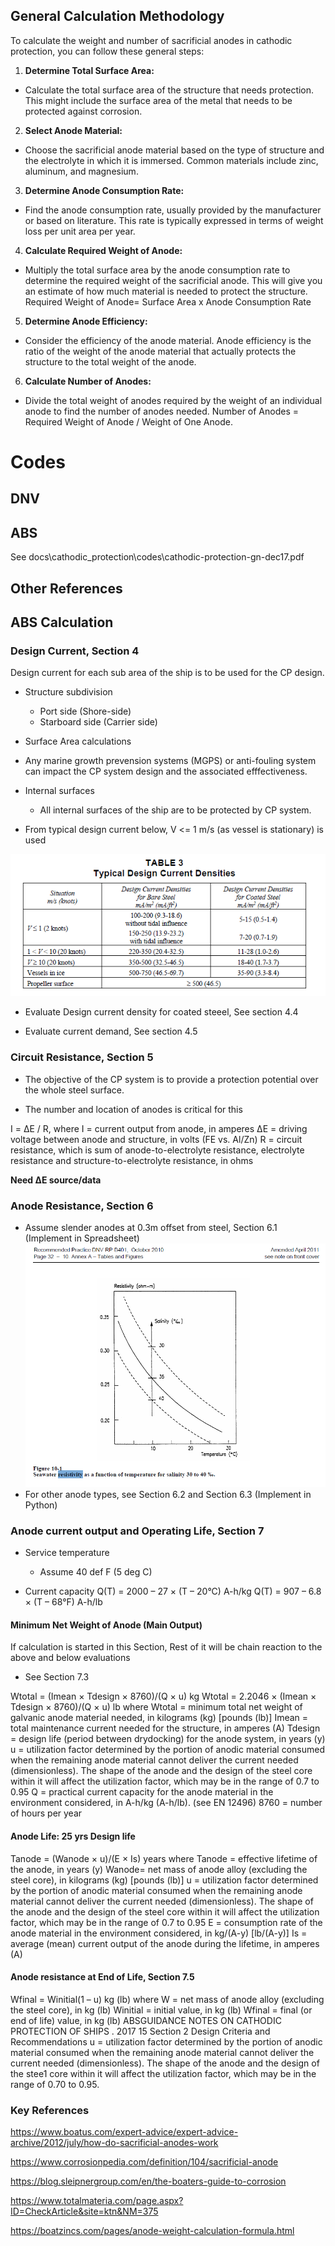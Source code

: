 
## General Calculation Methodology

To calculate the weight and number of sacrificial anodes in cathodic protection, you can follow these general steps:

1. **Determine Total Surface Area:**

- Calculate the total surface area of the structure that needs protection. This might include the surface area of the metal that needs to be protected against corrosion.

2. **Select Anode Material:**

- Choose the sacrificial anode material based on the type of structure and the electrolyte in which it is immersed. Common materials include zinc, aluminum, and magnesium.

3. **Determine Anode Consumption Rate:**

- Find the anode consumption rate, usually provided by the manufacturer or based on literature. This rate is typically expressed in terms of weight loss per unit area per year.

4. **Calculate Required Weight of Anode:**

- Multiply the total surface area by the anode consumption rate to determine the required weight of the sacrificial anode. This will give you an estimate of how much material is needed to protect the structure.
Required Weight of Anode= Surface Area x Anode Consumption Rate

5. **Determine Anode Efficiency:**

- Consider the efficiency of the anode material. Anode efficiency is the ratio of the weight of the anode material that actually protects the structure to the total weight of the anode.

6. **Calculate Number of Anodes:**

- Divide the total weight of anodes required by the weight of an individual anode to find the number of anodes needed.
Number of Anodes = Required Weight of Anode / Weight of One Anode.

# Codes

## DNV

## ABS

See docs\cathodic_protection\codes\cathodic-protection-gn-dec17.pdf

## Other References

## ABS Calculation

### Design Current, Section 4

Design current for each sub area of the ship is to be used for the CP design.

- Structure subdivision
  - Port side (Shore-side)
  - Starboard side (Carrier side)
- Surface Area calculations

- Any marine growth prevension systems (MGPS) or anti-fouling system can impact the CP system design and the associated efffectiveness.

- Internal surfaces
  - All internal surfaces of the ship are to be protected by CP system.

- From typical design current below, V <= 1 m/s (as vessel is stationary) is used

<img src="cp_ship_typical_design_currents.PNG" width=auto, height=auto/>

- Evaluate Design current density for coated steeel, See section 4.4

- Evaluate current demand, See section 4.5

### Circuit Resistance, Section 5

- The objective of the CP system is to provide a protection potential over the whole steel surface.

- The number and location of anodes is critical for this

I = ΔE / R,
where
I = current output from anode, in amperes
ΔE = driving voltage between anode and structure, in volts (FE vs. Al/Zn)
R = circuit resistance, which is sum of anode-to-electrolyte resistance, electrolyte resistance and structure-to-electrolyte resistance, in ohms

**Need ΔE source/data**

### Anode Resistance, Section 6

- Assume slender anodes at 0.3m offset from steel, Section 6.1 (Implement in Spreadsheet)
![slender anode calculation](image.png)
- For other anode types, see Section 6.2 and Section 6.3 (Implement in Python)

### Anode current output and Operating Life, Section 7

- Service temperature
  - Assume 40 def F (5 deg C)

- Current capacity
Q(T) = 2000 – 27 × (T – 20°C) A-h/kg
Q(T) = 907 – 6.8 × (T – 68°F) A-h/lb

#### Minimum Net Weight of Anode (Main Output)

If calculation is started in this Section, Rest of it will be chain reaction to the above and below evaluations

- See Section 7.3

Wtotal = (Imean × Tdesign × 8760)/(Q × u) kg
Wtotal = 2.2046 × (Imean × Tdesign × 8760)/(Q × u) lb
where
Wtotal = minimum total net weight of galvanic anode material needed, in kilograms (kg) [pounds (lb)]
Imean = total maintenance current needed for the structure, in amperes (A)
Tdesign = design life (period between drydocking) for the anode system, in years (y)
u = utilization factor determined by the portion of anodic material consumed when the remaining anode material cannot deliver the current needed (dimensionless). The shape of the anode and the design of the steel core within it will affect the utilization factor, which may be in the range of 0.7 to 0.95
Q = practical current capacity for the anode material in the environment considered, in A-h/kg (A-h/lb). (see EN 12496)
8760 = number of hours per year

#### Anode Life: 25 yrs Design life

Tanode = (Wanode × u)/(E × Is) years
where
Tanode = effective lifetime of the anode, in years (y)
Wanode= net mass of anode alloy (excluding the steel core), in kilograms (kg) [pounds (lb)]
u = utilization factor determined by the portion of anodic material consumed when the remaining anode material cannot deliver the current needed (dimensionless). The shape of the anode and the design of the steel core within it will affect the utilization factor, which may be in the range of 0.7 to 0.95
E = consumption rate of the anode material in the environment considered, in kg/(A-y) [lb/(A-y)]
Is = average (mean) current output of the anode during the lifetime, in amperes (A)

#### Anode resistance at End of Life, Section 7.5

Wfinal = Winitial(1 – u) kg (lb)
where
W = net mass of anode alloy (excluding the steel core), in kg (lb)
Winitial = initial value, in kg (lb)
Wfinal = final (or end of life) value, in kg (lb)
ABSGUIDANCE NOTES ON CATHODIC PROTECTION OF SHIPS . 2017 15
Section 2 Design Criteria and Recommendations
u = utilization factor determined by the portion of anodic material consumed when the remaining anode material cannot deliver the current needed (dimensionless). The shape of the anode and the design of the stee1 core within it will affect the utilization factor, which may be in the range of 0.70 to 0.95.

### Key References

<https://www.boatus.com/expert-advice/expert-advice-archive/2012/july/how-do-sacrificial-anodes-work>

<https://www.corrosionpedia.com/definition/104/sacrificial-anode>

<https://blog.sleipnergroup.com/en/the-boaters-guide-to-corrosion>

<https://www.totalmateria.com/page.aspx?ID=CheckArticle&site=ktn&NM=375>

<https://boatzincs.com/pages/anode-weight-calculation-formula.html>
